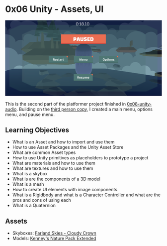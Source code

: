 # 0x06 Unity - Assets, UI

![Screenshot of game. A paused menu shows "Restart," "Menu," "Options," and "Resume." In the background, a blue and purple capsule sits on an island overlooking several islands before it. Beneath them are clouds.](../images/0x06-screenshot.png)

This is the second part of the platformer project finished in [0x08-unity-audio](../0x08-unity-audio). Building on the [third person copy](../0x05-3rd_person_copy), I created a main menu, options menu, and pause menu.

## Learning Objectives
- What is an Asset and how to import and use them
- How to use Asset Packages and the Unity Asset Store
- What are common Asset types
- How to use Unity primitives as placeholders to prototype a project
- What are materials and how to use them
- What are textures and how to use them
- What is a skybox
- What is are the components of a 3D model
- What is a mesh
- How to create UI elements with image components
- What is a Rigidbody and what is a Character Controller and what are the pros and cons of using each
- What is a Quaternion

## Assets
- Skyboxes: [Farland Skies - Cloudy Crown](https://assetstore.unity.com/packages/2d/textures-materials/sky/farland-skies-cloudy-crown-60004)
- Models: [Kenney's Nature Pack Extended](https://kenney.nl/assets/nature-pack-extended)

